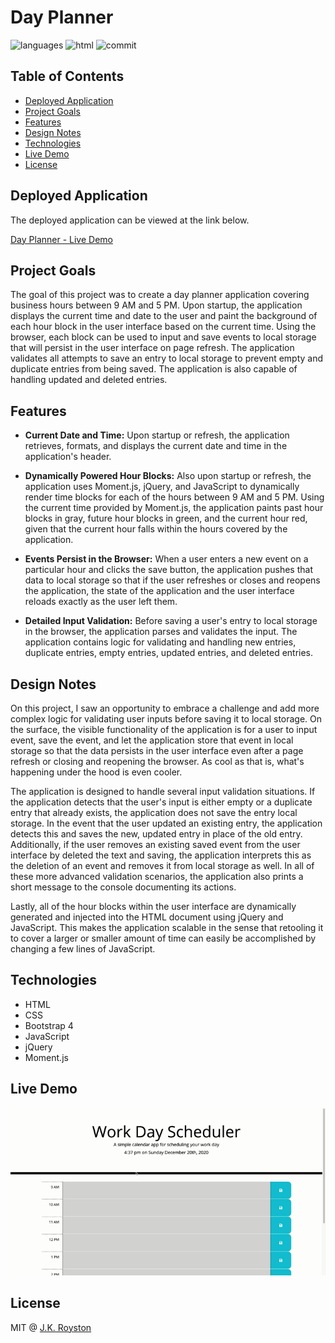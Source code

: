 # Day Planner

![languages](https://img.shields.io/github/languages/count/jxhnkndl/day-planner?style=plastic)
![html](https://img.shields.io/github/languages/top/jxhnkndl/day-planner?style=plastic)
![commit](https://img.shields.io/github/last-commit/jxhnkndl/day-planner?style=plastic)

## Table of Contents
* [Deployed Application](#deployed-application)
* [Project Goals](#project-goals)
* [Features](#features)
* [Design Notes](#design-notes)
* [Technologies](#technologies)
* [Live Demo](#live-demo)
* [License](#license)

## Deployed Application
The deployed application can be viewed at the link below.

[Day Planner - Live Demo](https://jxhnkndl.github.io/day-planner)

## Project Goals

The goal of this project was to create a day planner application covering business hours between 9 AM and 5 PM. Upon startup, the application displays the current time and date to the user and paint the background of each hour block in the user interface based on the current time. Using the browser, each block can be used to input and save events to local storage that will persist in the user interface on page refresh. The application validates all attempts to save an entry to local storage to prevent empty and duplicate entries from being saved. The application is also capable of handling updated and deleted entries.

## Features

* **Current Date and Time:** Upon startup or refresh, the application retrieves, formats, and displays the current date and time in the application's header.

* **Dynamically Powered Hour Blocks:** Also upon startup or refresh, the application uses Moment.js, jQuery, and JavaScript to dynamically render time blocks for each of the hours between 9 AM and 5 PM. Using the current time provided by Moment.js, the application paints past hour blocks in gray, future hour blocks in green, and the current hour red, given that the current hour falls within the hours covered by the application.

* **Events Persist in the Browser:** When a user enters a new event on a particular hour and clicks the save button, the application pushes that data to local storage so that if the user refreshes or closes and reopens the application, the state of the application and the user interface reloads exactly as the user left them.

* **Detailed Input Validation:** Before saving a user's entry to local storage in the browser, the application parses and validates the input. The application contains logic for validating and handling new entries, duplicate entries, empty entries, updated entries, and deleted entries. 

## Design Notes

On this project, I saw an opportunity to embrace a challenge and add more complex logic for validating user inputs before saving it to local storage. On the surface, the visible functionality of the application is for a user to input event, save the event, and let the application store that event in local storage so that the data persists in the user interface even after a page refresh or closing and reopening the browser. As cool as that is, what's happening under the hood is even cooler. 

The application is designed to handle several input validation situations. If the application detects that the user's input is either empty or a duplicate entry that already exists, the application does not save the entry local storage. In the event that the user updated an existing entry, the application detects this and saves the new, updated entry in place of the old entry. Additionally, if the user removes an existing saved event from the user interface by deleted the text and saving, the application interprets this as the deletion of an event and removes it from local storage as well. In all of these more advanced validation scenarios, the application also prints a short message to the console documenting its actions.

Lastly, all of the hour blocks within the user interface are dynamically generated and injected into the HTML document using jQuery and JavaScript. This makes the application scalable in the sense that retooling it to cover a larger or smaller amount of time can easily be accomplished by changing a few lines of JavaScript.

## Technologies
* HTML
* CSS
* Bootstrap 4
* JavaScript
* jQuery
* Moment.js

## Live Demo

![Application Preview](assets/day-planner-demo.gif)

## License

MIT @ [J.K. Royston](https://github.com/jxhnkndl)